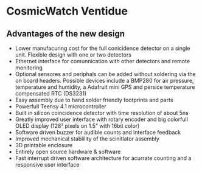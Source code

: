 # CosmicWatch Ventidue


## Advantages of the new design
- Lower manufacuring cost for the full conicidence detector on a single unit. Flexible design with one or two detectors
- Ethernet interface for comunnication with other detectors and remote monitoring
- Optional sensores and periphals can be added without soldering via the on board headers. Possible devices include a BMP280 for air pressure, temperature and humidity, a Adafruit mini GPS and persice temperature compensated RTC (DS3231)
- Easy assembly due to hand solder friendly footprints and parts
- Powerfull Teensy 4.1 microcontroller
- Built in silicon coincidence detector with time resolution of about 5ns
- Greatly improved user interface with rotary encoder and big colorfull OLED display (128² pixels on 1.5" with 16bit color)
- Software driven buzzer for audible counts and interface feedback
- Improved mechanical stablility of the scinitlator assembly
- 3D printable enclosure
- Entirely open source hardware & software
- Fast interrupt driven software architecture for acurrate counting and a responsive user interface